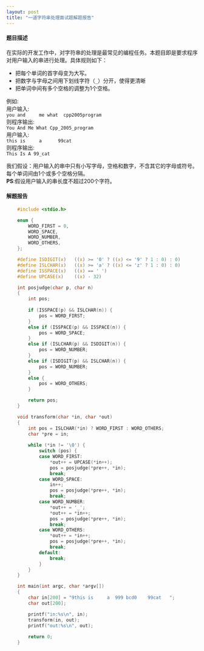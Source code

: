 ```yaml
---
layout: post
title: "一道字符串处理面试题解题报告"
---
```


#### 题目描述

在实际的开发工作中，对字符串的处理是最常见的编程任务。本题目即是要求程序对用户输入的串进行处理。具体规则如下： 

   * 把每个单词的首字母变为大写。 
   * 把数字与字母之间用下划线字符（`_`）分开，使得更清晰 
   * 把单词中间有多个空格的调整为1个空格。 

例如:  
  用户输入:   
  `you and     me what  cpp2005program`   
  则程序输出:   
  `You And Me What Cpp_2005_program`   
  用户输入:  
  `this is     a      99cat`   
  则程序输出:   
  `This Is A 99_cat`   
        
我们假设：用户输入的串中只有小写字母，空格和数字，不含其它的字母或符号。每个单词间由1个或多个空格分隔。  
**PS**:假设用户输入的串长度不超过200个字符。   

#### 解题报告

````c
    #include <stdio.h> 

    enum { 
        WORD_FIRST = 0, 
        WORD_SPACE, 
        WORD_NUMBER, 
        WORD_OTHERS, 
    };

    #define ISDIGIT(x)   ((x) >= '0' ? ((x) <= '9' ? 1 : 0) : 0) 
    #define ISLCHAR(x)   ((x) >= 'a' ? ((x) <= 'z' ? 1 : 0) : 0) 
    #define ISSPACE(x)   ((x) == ' ')
    #define UPCASE(x)    ((x) - 32)

    int posjudge(char p, char n) 
    {
        int pos;
        
        if (ISSPACE(p) && ISLCHAR(n)) { 
            pos = WORD_FIRST; 
        } 
        else if (ISSPACE(p) && ISSPACE(n)) { 
            pos = WORD_SPACE; 
        } 
        else if (ISLCHAR(p) && ISDIGIT(n)) { 
            pos = WORD_NUMBER; 
        }
        else if (ISDIGIT(p) && ISLCHAR(n)) {
            pos = WORD_NUMBER;
        }
        else { 
            pos = WORD_OTHERS; 
        }

        return pos; 
    }

    void transform(char *in, char *out) 
    { 
        int pos = ISLCHAR(*in) ? WORD_FIRST : WORD_OTHERS; 
        char *pre = in;
        
        while (*in != '\0') { 
            switch (pos) { 
            case WORD_FIRST: 
                *out++ = UPCASE(*in++); 
                pos = posjudge(*pre++, *in); 
                break; 
            case WORD_SPACE: 
                in++; 
                pos = posjudge(*pre++, *in); 
                break; 
            case WORD_NUMBER: 
                *out++ = '_'; 
                *out++ = *in++; 
                pos = posjudge(*pre++, *in); 
                break; 
            case WORD_OTHERS: 
                *out++ = *in++; 
                pos = posjudge(*pre++, *in); 
                break;
            default:
                break;
            } 
        } 
    } 

    int main(int argc, char *argv[]) 
    { 
        char in[200] = "9this is     a  999 bcd0    99cat   "; 
        char out[200]; 

        printf("in:%s\n", in); 
        transform(in, out); 
        printf("out:%s\n", out); 
        
        return 0; 
    } 
````

